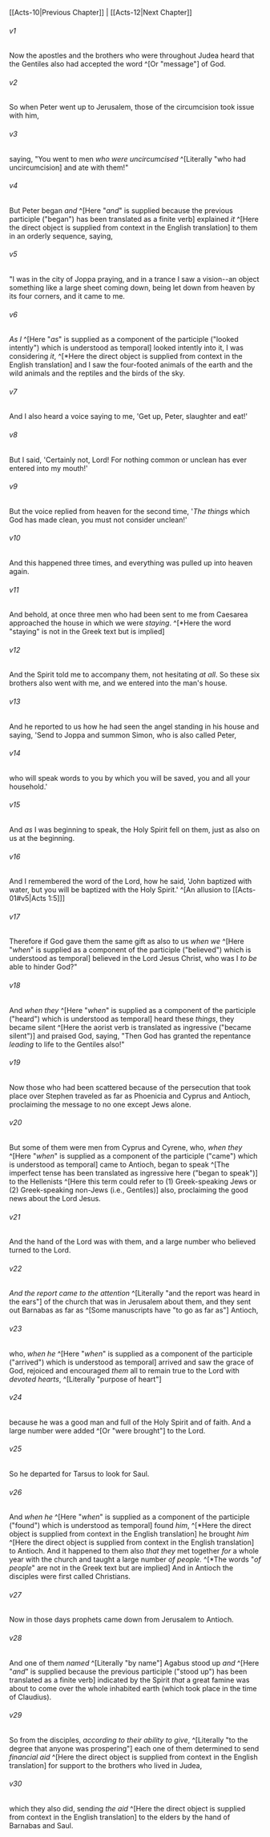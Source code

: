 ﻿---
aliases:
  - Acts 11
---

[[Acts-10|Previous Chapter]] | [[Acts-12|Next Chapter]]

###### v1
Now the apostles and the brothers who were throughout Judea heard that the Gentiles also had accepted the word ^[Or "message"] of God.

###### v2
So when Peter went up to Jerusalem, those of the circumcision took issue with him,

###### v3
saying, "You went to men _who were uncircumcised_ ^[Literally "who had uncircumcision] and ate with them!"

###### v4
But Peter began _and_ ^[Here "_and_" is supplied because the previous participle ("began") has been translated as a finite verb] explained _it_ ^[Here the direct object is supplied from context in the English translation] to them in an orderly sequence, saying,

###### v5
"I was in the city of Joppa praying, and in a trance I saw a vision--an object something like a large sheet coming down, being let down from heaven by its four corners, and it came to me.

###### v6
_As I_ ^[Here "_as_" is supplied as a component of the participle ("looked intently") which is understood as temporal] looked intently into it, I was considering _it_, ^[*Here the direct object is supplied from context in the English translation] and I saw the four-footed animals of the earth and the wild animals and the reptiles and the birds of the sky.

###### v7
And I also heard a voice saying to me, 'Get up, Peter, slaughter and eat!'

###### v8
But I said, 'Certainly not, Lord! For nothing common or unclean has ever entered into my mouth!'

###### v9
But the voice replied from heaven for the second time, '_The things_ which God has made clean, you must not consider unclean!'

###### v10
And this happened three times, and everything was pulled up into heaven again.

###### v11
And behold, at once three men who had been sent to me from Caesarea approached the house in which we were _staying_. ^[*Here the word "staying" is not in the Greek text but is implied]

###### v12
And the Spirit told me to accompany them, not hesitating _at all_. So these six brothers also went with me, and we entered into the man's house.

###### v13
And he reported to us how he had seen the angel standing in his house and saying, 'Send to Joppa and summon Simon, who is also called Peter,

###### v14
who will speak words to you by which you will be saved, you and all your household.'

###### v15
And _as_ I was beginning to speak, the Holy Spirit fell on them, just as also on us at the beginning.

###### v16
And I remembered the word of the Lord, how he said, 'John baptized with water, but you will be baptized with the Holy Spirit.' ^[An allusion to [[Acts-01#v5|Acts 1:5]]]

###### v17
Therefore if God gave them the same gift as also to us _when we_ ^[Here "_when_" is supplied as a component of the participle ("believed") which is understood as temporal] believed in the Lord Jesus Christ, who was I _to be_ able to hinder God?"

###### v18
And _when they_ ^[Here "_when_" is supplied as a component of the participle ("heard") which is understood as temporal] heard these _things_, they became silent ^[Here the aorist verb is translated as ingressive ("became silent")] and praised God, saying, "Then God has granted the repentance _leading_ to life to the Gentiles also!"

###### v19
Now those who had been scattered because of the persecution that took place over Stephen traveled as far as Phoenicia and Cyprus and Antioch, proclaiming the message to no one except Jews alone.

###### v20
But some of them were men from Cyprus and Cyrene, who, _when they_ ^[Here "_when_" is supplied as a component of the participle ("came") which is understood as temporal] came to Antioch, began to speak ^[The imperfect tense has been translated as ingressive here ("began to speak")] to the Hellenists ^[Here this term could refer to (1) Greek-speaking Jews or (2) Greek-speaking non-Jews (i.e., Gentiles)] also, proclaiming the good news about the Lord Jesus.

###### v21
And the hand of the Lord was with them, and a large number who believed turned to the Lord.

###### v22
_And the report came to the attention_ ^[Literally "and the report was heard in the ears"] of the church that was in Jerusalem about them, and they sent out Barnabas as far as ^[Some manuscripts have "to go as far as"] Antioch,

###### v23
who, _when he_ ^[Here "_when_" is supplied as a component of the participle ("arrived") which is understood as temporal] arrived and saw the grace of God, rejoiced and encouraged _them_ all to remain true to the Lord with _devoted hearts_, ^[Literally "purpose of heart"]

###### v24
because he was a good man and full of the Holy Spirit and of faith. And a large number were added ^[Or "were brought"] to the Lord.

###### v25
So he departed for Tarsus to look for Saul.

###### v26
And _when he_ ^[Here "_when_" is supplied as a component of the participle ("found") which is understood as temporal] found _him_, ^[*Here the direct object is supplied from context in the English translation] he brought _him_ ^[Here the direct object is supplied from context in the English translation] to Antioch. And it happened to them also _that they_ met together _for_ a whole year with the church and taught a large number _of people_. ^[*The words "_of people_" are not in the Greek text but are implied] And in Antioch the disciples were first called Christians.

###### v27
Now in those days prophets came down from Jerusalem to Antioch.

###### v28
And one of them _named_ ^[Literally "by name"] Agabus stood up _and_ ^[Here "_and_" is supplied because the previous participle ("stood up") has been translated as a finite verb] indicated by the Spirit _that_ a great famine was about to come over the whole inhabited earth (which took place in the time of Claudius).

###### v29
So from the disciples, _according to their ability to give_, ^[Literally "to the degree that anyone was prospering"] each one of them determined to send _financial aid_ ^[Here the direct object is supplied from context in the English translation] for support to the brothers who lived in Judea,

###### v30
which they also did, sending _the aid_ ^[Here the direct object is supplied from context in the English translation] to the elders by the hand of Barnabas and Saul.